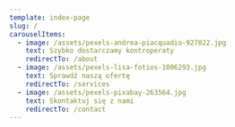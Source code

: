 ```yaml
---
template: index-page
slug: /
carouselItems:
  - image: /assets/pexels-andrea-piacquadio-927022.jpg
    text: Szybko dostarczamy kontroperaty
    redirectTo: /about
  - image: /assets/pexels-lisa-fotios-1006293.jpg
    text: Sprawdź naszą ofertę
    redirectTo: /services
  - image: /assets/pexels-pixabay-263564.jpg
    text: Skontaktuj się z nami
    redirectTo: /contact
---
```

